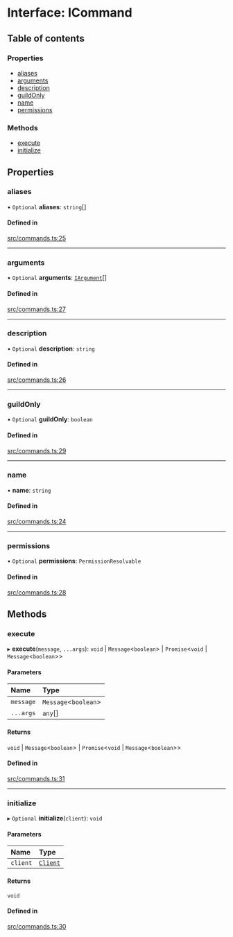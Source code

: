 # Interface: ICommand

## Table of contents

### Properties

- [aliases](../wiki/ICommand#aliases)
- [arguments](../wiki/ICommand#arguments)
- [description](../wiki/ICommand#description)
- [guildOnly](../wiki/ICommand#guildonly)
- [name](../wiki/ICommand#name)
- [permissions](../wiki/ICommand#permissions)

### Methods

- [execute](../wiki/ICommand#execute)
- [initialize](../wiki/ICommand#initialize)

## Properties

### aliases

• `Optional` **aliases**: `string`[]

#### Defined in

[src/commands.ts:25](https://github.com/FFGFlash/ffg-discord-framework/blob/d65ab1f/src/commands.ts#L25)

___

### arguments

• `Optional` **arguments**: [`IArgument`](../wiki/IArgument)[]

#### Defined in

[src/commands.ts:27](https://github.com/FFGFlash/ffg-discord-framework/blob/d65ab1f/src/commands.ts#L27)

___

### description

• `Optional` **description**: `string`

#### Defined in

[src/commands.ts:26](https://github.com/FFGFlash/ffg-discord-framework/blob/d65ab1f/src/commands.ts#L26)

___

### guildOnly

• `Optional` **guildOnly**: `boolean`

#### Defined in

[src/commands.ts:29](https://github.com/FFGFlash/ffg-discord-framework/blob/d65ab1f/src/commands.ts#L29)

___

### name

• **name**: `string`

#### Defined in

[src/commands.ts:24](https://github.com/FFGFlash/ffg-discord-framework/blob/d65ab1f/src/commands.ts#L24)

___

### permissions

• `Optional` **permissions**: `PermissionResolvable`

#### Defined in

[src/commands.ts:28](https://github.com/FFGFlash/ffg-discord-framework/blob/d65ab1f/src/commands.ts#L28)

## Methods

### execute

▸ **execute**(`message`, `...args`): `void` \| `Message`<`boolean`\> \| `Promise`<`void` \| `Message`<`boolean`\>\>

#### Parameters

| Name | Type |
| :------ | :------ |
| `message` | `Message`<`boolean`\> |
| `...args` | `any`[] |

#### Returns

`void` \| `Message`<`boolean`\> \| `Promise`<`void` \| `Message`<`boolean`\>\>

#### Defined in

[src/commands.ts:31](https://github.com/FFGFlash/ffg-discord-framework/blob/d65ab1f/src/commands.ts#L31)

___

### initialize

▸ `Optional` **initialize**(`client`): `void`

#### Parameters

| Name | Type |
| :------ | :------ |
| `client` | [`Client`](../wiki/Client) |

#### Returns

`void`

#### Defined in

[src/commands.ts:30](https://github.com/FFGFlash/ffg-discord-framework/blob/d65ab1f/src/commands.ts#L30)
